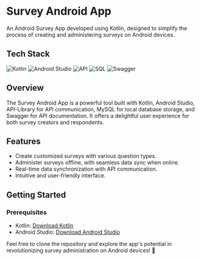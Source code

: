 # Survey Android App

An Android Survey App developed using Kotlin, designed to simplify the process of creating and administering surveys on Android devices.

## Tech Stack

![Kotlin](https://img.shields.io/badge/Kotlin-1.5.21-blueviolet?logo=kotlin&style=flat-square)
![Android Studio](https://img.shields.io/badge/Android_Studio-4.2.1-green?logo=android-studio&style=flat-square)
![API](https://img.shields.io/badge/API-API--Library-orange?style=flat-square)
![SQL](https://img.shields.io/badge/SQL-MySQL-9cf?style=flat-square)
![Swagger](https://img.shields.io/badge/Swagger-OpenAPI-red?logo=swagger&style=flat-square)

## Overview

The Survey Android App is a powerful tool built with Kotlin, Android Studio, API-Library for API communication, MySQL for local database storage, and Swagger for API documentation. It offers a delightful user experience for both survey creators and respondents.

## Features

- Create customized surveys with various question types.
- Administer surveys offline, with seamless data sync when online.
- Real-time data synchronization with API communication.
- Intuitive and user-friendly interface.

## Getting Started

### Prerequisites

- Kotlin: [Download Kotlin](https://kotlinlang.org/)
- Android Studio: [Download Android Studio](https://developer.android.com/studio)
  
Feel free to clone the repository and explore the app's potential in revolutionizing survey administration on Android devices! 🚀
